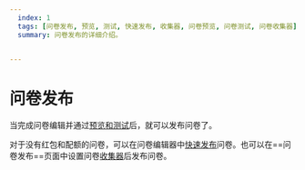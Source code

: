 ```yaml
---
  index: 1
  tags: [问卷发布, 预览, 测试, 快速发布, 收集器, 问卷预览, 问卷测试, 问卷收集器]
  summary: 问卷发布的详细介绍。


---
```







# 问卷发布

当完成问卷编辑并通过[预览和测试](../06preview/concept.md)后，就可以发布问卷了。

对于没有红包和配额的问卷，可以在问卷编辑器中[快速发布](./01quickPublish.md)问卷。也可以在==问卷发布==页面中设置问卷[收集器](./surveyCollector/01newCollector.md)后发布问卷。